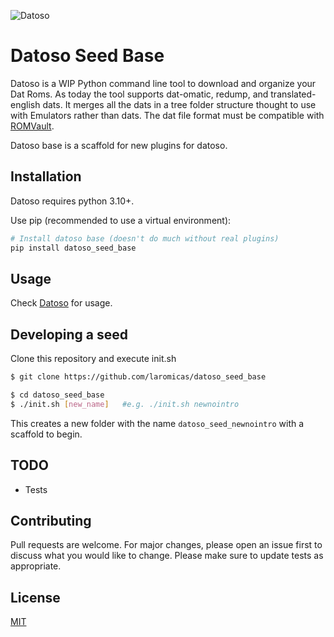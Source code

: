 ![Datoso](https://github.com/laromicas/datoso/blob/master/bearlogo.png)

# Datoso Seed Base

Datoso is a WIP Python command line tool to download and organize your Dat Roms.
As today the tool supports dat-omatic, redump, and translated-english dats.
It merges all the dats in a tree folder structure thought to use with Emulators rather than dats.
The dat file format must be compatible with [ROMVault](https://www.romvault.com/).

Datoso base is a scaffold for new plugins for datoso.

## Installation

Datoso requires python 3.10+.

Use pip (recommended to use a virtual environment):

``` bash
# Install datoso base (doesn't do much without real plugins)
pip install datoso_seed_base

```

## Usage

Check [Datoso](https://github.com/laromicas/datoso) for usage.


## Developing a seed

Clone this repository and execute init.sh
``` bash
$ git clone https://github.com/laromicas/datoso_seed_base

$ cd datoso_seed_base
$ ./init.sh [new_name]   #e.g. ./init.sh newnointro

```
This creates a new folder with the name `datoso_seed_newnointro` with a scaffold to begin.

## TODO

-   Tests

## Contributing

Pull requests are welcome. For major changes, please open an issue first to discuss what you would like to change.
Please make sure to update tests as appropriate.

## License

[MIT](https://choosealicense.com/licenses/mit/)
